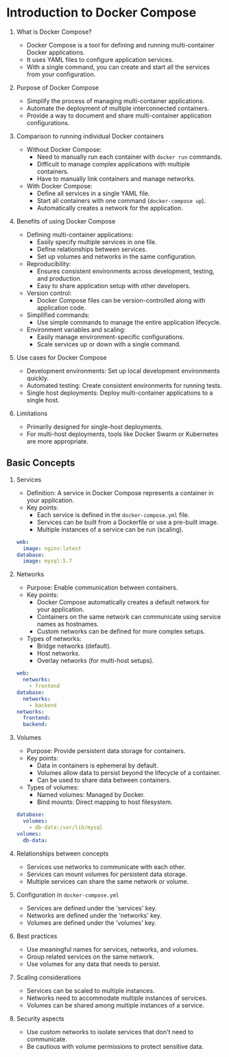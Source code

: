 # Introduction to Docker Compose

1. What is Docker Compose?
    - Docker Compose is a tool for defining and running multi-container Docker applications.
    - It uses YAML files to configure application services.
    - With a single command, you can create and start all the services from your configuration.

2. Purpose of Docker Compose
    - Simplify the process of managing multi-container applications.
    - Automate the deployment of multiple interconnected containers.
    - Provide a way to document and share multi-container application configurations.

3. Comparison to running individual Docker containers
    - Without Docker Compose:
        - Need to manually run each container with `docker run` commands.
        - Difficult to manage complex applications with multiple containers.
        - Have to manually link containers and manage networks.
    - With Docker Compose:
        - Define all services in a single YAML file.
        - Start all containers with one command (`docker-compose up`).
        - Automatically creates a network for the application.

4. Benefits of using Docker Compose
    - Defining multi-container applications:
        - Easily specify multiple services in one file.
        - Define relationships between services.
        - Set up volumes and networks in the same configuration.
    - Reproducibility:
        - Ensures consistent environments across development, testing, and production.
        - Easy to share application setup with other developers.
    - Version control:
        - Docker Compose files can be version-controlled along with application code.
    - Simplified commands:
        - Use simple commands to manage the entire application lifecycle.
    - Environment variables and scaling:
        - Easily manage environment-specific configurations.
        - Scale services up or down with a single command.

5. Use cases for Docker Compose
    - Development environments: Set up local development environments quickly.
    - Automated testing: Create consistent environments for running tests.
    - Single host deployments: Deploy multi-container applications to a single host.

6. Limitations
    - Primarily designed for single-host deployments.
    - For multi-host deployments, tools like Docker Swarm or Kubernetes are more appropriate.

## Basic Concepts

1. Services
    - Definition: A service in Docker Compose represents a container in your application.
    - Key points:
        - Each service is defined in the `docker-compose.yml` file.
        - Services can be built from a Dockerfile or use a pre-built image.
        - Multiple instances of a service can be run (scaling).

    ```yaml
    web:
      image: nginx:latest
    database:
      image: mysql:5.7
    ```

2. Networks
    - Purpose: Enable communication between containers.
    - Key points:
        - Docker Compose automatically creates a default network for your application.
        - Containers on the same network can communicate using service names as hostnames.
        - Custom networks can be defined for more complex setups.
    - Types of networks:
        - Bridge networks (default).
        - Host networks.
        - Overlay networks (for multi-host setups).

    ```yaml
    web:
      networks:
        - frontend
    database:
      networks:
        - backend
    networks:
      frontend:
      backend:
    ```

3. Volumes
    - Purpose: Provide persistent data storage for containers.
    - Key points:
        - Data in containers is ephemeral by default.
        - Volumes allow data to persist beyond the lifecycle of a container.
        - Can be used to share data between containers.
    - Types of volumes:
        - Named volumes: Managed by Docker.
        - Bind mounts: Direct mapping to host filesystem.

    ```yaml
    database:
      volumes:
        - db-data:/var/lib/mysql
    volumes:
      db-data:
    ```

4. Relationships between concepts
    - Services use networks to communicate with each other.
    - Services can mount volumes for persistent data storage.
    - Multiple services can share the same network or volume.

5. Configuration in `docker-compose.yml`
    - Services are defined under the 'services' key.
    - Networks are defined under the 'networks' key.
    - Volumes are defined under the 'volumes' key.

6. Best practices
    - Use meaningful names for services, networks, and volumes.
    - Group related services on the same network.
    - Use volumes for any data that needs to persist.

7. Scaling considerations
    - Services can be scaled to multiple instances.
    - Networks need to accommodate multiple instances of services.
    - Volumes can be shared among multiple instances of a service.

8. Security aspects
    - Use custom networks to isolate services that don't need to communicate.
    - Be cautious with volume permissions to protect sensitive data.
